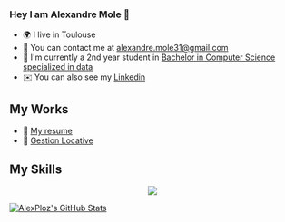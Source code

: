 ### Hey I am Alexandre Mole 👋
* 🌍  I live in Toulouse
* 🔔  You can contact me at [alexandre.mole31@gmail.com](mailto:alexandre.mole31@gmail.com)
* 🚀  I'm currently a 2nd year student in [Bachelor in Computer Science specialized in data](https://www.univ-tlse3.fr/but-specialite-informatique)
* ✉️  You can also see my [Linkedin](https://www.linkedin.com/in/alexandre-mole-9956a8260/)

## My Works
* 🤵 [My resume](https://www.dropbox.com/s/l3hgaczywx232rj/CV%20Alexandre%20Mole.pdf?dl=0)
* 🏡 [Gestion Locative](https://github.com/4PoH/SaeCabarent)

## My Skills
<p align="center">
  <a href="https://skillicons.dev">
    <img src="https://skillicons.dev/icons?i=py,java,php,c,mysql,vscode,eclipse,css" />
  </a>
</p>

<a href="https://github.com/AlexPloz">
  <img src="https://github-readme-stats.vercel.app/api?username=AlexPloz&theme=swift&show_icons=true" alt="AlexPloz's GitHub Stats" />
</a>
